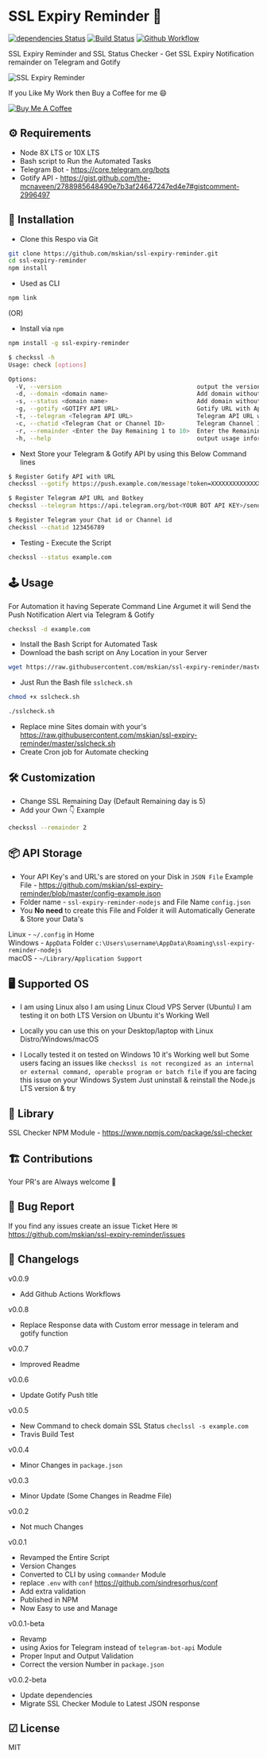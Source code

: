 # SSL Expiry Reminder 🔔

[![dependencies Status](https://david-dm.org/mskian/ssl-expiry-reminder/status.svg)](https://david-dm.org/mskian/ssl-expiry-reminder) [![Build Status](https://travis-ci.org/mskian/ssl-expiry-reminder.svg?branch=master)](https://travis-ci.org/mskian/ssl-expiry-reminder) [![Github Workflow](https://github.com/mskian/ssl-expiry-reminder/workflows/ssl-expiry-reminder-test/badge.svg)](https://github.com/mskian/ssl-expiry-reminder/actions)  

SSL Expiry Reminder and SSL Status Checker - Get SSL Expiry Notification remainder on Telegram and Gotify  

![SSL Expiry Reminder](https://raw.githubusercontent.com/mskian/ssl-expiry-reminder/master/Screenshot.png)  

If you Like My Work then Buy a Coffee for me 😄  

[![Buy Me A Coffee](https://bmc-cdn.nyc3.digitaloceanspaces.com/BMC-button-images/custom_images/orange_img.png)](https://www.buymeacoffee.com/santhoshveer)  

## ⚙ Requirements

- Node 8X LTS or 10X LTS
- Bash script to Run the Automated Tasks
- Telegram Bot - <https://core.telegram.org/bots>
- Gotify API - <https://gist.github.com/the-mcnaveen/2788985648490e7b3af24647247ed4e7#gistcomment-2996497>

## 🔧 Installation

- Clone this Respo via Git

```bash
git clone https://github.com/mskian/ssl-expiry-reminder.git
cd ssl-expiry-reminder
npm install
```

- Used as CLI

```bash
npm link
```

(OR)

- Install via `npm`

```bash
npm install -g ssl-expiry-reminder
```

```bash
$ checkssl -h
Usage: check [options]

Options:
  -V, --version                                      output the version number
  -d, --domain <domain name>                         Add domain without http/https (This Command line Argument for Automation Task)
  -s, --status <domain name>                         Add domain without http/https
  -g, --gotify <GOTIFY API URL>                      Gotify URL with Application Key
  -t, --telegram <Telegram API URL>                  Telegram API URL with your Bot Key
  -c, --chatid <Telegram Chat or Channel ID>         Telegram Channel ID or Chat ID
  -r, --remainder <Enter the Day Remaining 1 to 10>  Enter the Remaining Day to Get SSL Expiry Remainder Alert
  -h, --help                                         output usage information
```

- Next Store your Telegram & Gotify API by using this Below Command lines

```bash
$ Register Gotify API with URL
checkssl --gotify https://push.example.com/message?token=XXXXXXXXXXXXXXX
```

```bash
$ Register Telegram API URL and Botkey
checkssl --telegram https://api.telegram.org/bot<YOUR BOT API KEY>/sendMessage
```

```bash
$ Register Telegram your Chat id or Channel id
checkssl --chatid 123456789
```

- Testing - Execute the Script

```bash
checkssl --status example.com
```

## 🕹 Usage

For Automation it having Seperate Command Line Argumet it will Send the Push Notification Alert via Telegram & Gotify

```bash
checkssl -d example.com
```

- Install the Bash Script for Automated Task
- Download the bash script on Any Location in your Server

```bash
wget https://raw.githubusercontent.com/mskian/ssl-expiry-reminder/master/sslcheck.sh
```

- Just Run the Bash file `sslcheck.sh`

```bash
chmod +x sslcheck.sh
```

```bash
./sslcheck.sh
```

- Replace mine Sites domain with your's <https://raw.githubusercontent.com/mskian/ssl-expiry-reminder/master/sslcheck.sh>
- Create Cron job for Automate checking

## 🛠 Customization

- Change SSL Remaining Day (Default Remaining day is 5)
- Add your Own 👇 Example

```bash
checkssl --remainder 2
```

## 📦 API Storage

- Your API Key's and URL's are stored on your Disk in `JSON File` Example File - <https://github.com/mskian/ssl-expiry-reminder/blob/master/config-example.json>
- Folder name - `ssl-expiry-reminder-nodejs` and File Name `config.json`
- You **No need** to create this File and Folder it will Automatically Generate & Store your Data's

Linux - `~/.config` in Home  
Windows - `AppData` Folder `c:\Users\username\AppData\Roaming\ssl-expiry-reminder-nodejs`  
macOS - `~/Library/Application Support`  

## 🖥 Supported OS

- I am using Linux also I am using Linux Cloud VPS Server (Ubuntu) I am testing it on both LTS Version on Ubuntu it's Working Well  

- Locally you can use this on your Desktop/laptop with Linux Distro/Windows/macOS  

- I Locally tested it on tested on Windows 10 it's Working well but Some users facing an issues like `checkssl is not recongized as an internal or external command, operable program or batch file`  if you are facing this issue on your Windows System Just uninstall & reinstall the Node.js LTS version & try  

## 📖 Library

SSL Checker NPM Module - <https://www.npmjs.com/package/ssl-checker>

## 🏗 Contributions

Your PR's are Always welcome 🦄

## 🐛 Bug Report

If you find any issues create an issue Ticket Here ✉ <https://github.com/mskian/ssl-expiry-reminder/issues>

## 📝 Changelogs

v0.0.9

- Add Github Actions Workflows

v0.0.8

- Replace Response data with Custom error message in teleram and gotify function

v0.0.7

- Improved Readme

v0.0.6

- Update Gotify Push title

v0.0.5

- New Command to check domain SSL Status `checlssl -s example.com`
- Travis Build Test

v0.0.4

- Minor Changes in `package.json`

v0.0.3

- Minor Update (Some Changes in Readme File)

v0.0.2

- Not much Changes

v0.0.1

- Revamped the Entire Script
- Version Changes
- Converted to CLI by using `commander` Module
- replace `.env` with `conf` <https://github.com/sindresorhus/conf>
- Add extra validation
- Published in NPM
- Now Easy to use and Manage

v0.0.1-beta

- Revamp
- using Axios for Telegram instead of `telegram-bot-api` Module
- Proper Input and Output Validation
- Correct the version Number in `package.json`

v0.0.2-beta

- Update dependencies
- Migrate SSL Checker Module to Latest JSON response

## ☑ License

MIT
